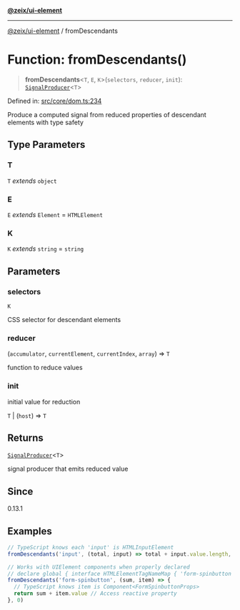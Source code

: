 [**@zeix/ui-element**](../README.md)

***

[@zeix/ui-element](../globals.md) / fromDescendants

# Function: fromDescendants()

> **fromDescendants**\<`T`, `E`, `K`\>(`selectors`, `reducer`, `init`): [`SignalProducer`](../type-aliases/SignalProducer.md)\<`T`\>

Defined in: [src/core/dom.ts:234](https://github.com/zeixcom/ui-element/blob/d13febaf363936558771161c1c4f66e2034f5ec3/src/core/dom.ts#L234)

Produce a computed signal from reduced properties of descendant elements with type safety

## Type Parameters

### T

`T` *extends* `object`

### E

`E` *extends* `Element` = `HTMLElement`

### K

`K` *extends* `string` = `string`

## Parameters

### selectors

`K`

CSS selector for descendant elements

### reducer

(`accumulator`, `currentElement`, `currentIndex`, `array`) => `T`

function to reduce values

### init

initial value for reduction

`T` | (`host`) => `T`

## Returns

[`SignalProducer`](../type-aliases/SignalProducer.md)\<`T`\>

signal producer that emits reduced value

## Since

0.13.1

## Examples

```ts
// TypeScript knows each 'input' is HTMLInputElement
fromDescendants('input', (total, input) => total + input.value.length, 0)
```

```ts
// Works with UIElement components when properly declared
// declare global { interface HTMLElementTagNameMap { 'form-spinbutton': Component<FormSpinbuttonProps> } }
fromDescendants('form-spinbutton', (sum, item) => {
  // TypeScript knows item is Component<FormSpinbuttonProps>
  return sum + item.value // Access reactive property
}, 0)
```
